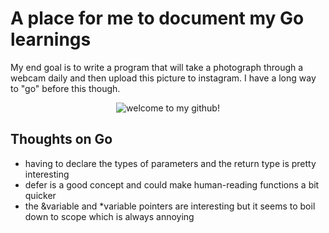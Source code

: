 # A place for me to document my Go learnings
<p>My end goal is to write a program that will take a photograph through a webcam daily and then upload this picture to instagram. I have a long way to "go" before this though.</p>

<div align="center">
	<img style="size: 30%;" src="https://storage.googleapis.com/gopherizeme.appspot.com/gophers/a53729b770c559ec5105248452329aad7b753449.png" alt="welcome to my github!">
</div>

## Thoughts on Go

* having to declare the types of parameters and the return type is pretty interesting
* defer is a good concept and could make human-reading functions a bit quicker
* the &variable and *variable pointers are interesting but it seems to boil down to scope which is always annoying
